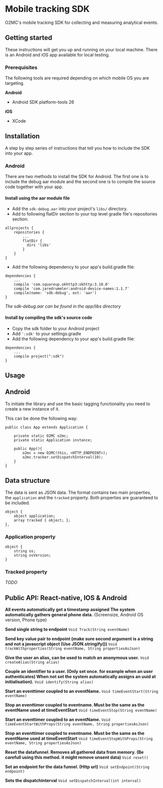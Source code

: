 # Mobile tracking SDK

O2MC's mobile tracking SDK for collecting and measuring analytical events.

## Getting started

These instructions will get you up and running on your local machine. There is an Android and iOS app available for local testing.

### Prerequisites
The following tools are required depending on which mobile OS you are targeting.

**Android**

* Android SDK platform-tools 26

**iOS**

* XCode



## Installation

A step by step series of instructions that tell you how to include the SDK into your app.

### Android

There are two methods to install the SDK for Android. The first one is to include the debug aar module and the second one is to compile the source code together with your app.


#### Install using the aar module file

* Add the `sdk-debug.aar` into your project's `libs/` directory.
* Add to following flatDir section to your top level gradle file's repositories section:

```
allprojects {
	repositories {
		...
		flatDir { 
		  dirs 'libs'
		}
	}
}
```
* Add the following dependency to your app's build.gradle file:

```
dependencies {
	...
	compile 'com.squareup.okhttp3:okhttp:3.10.0'
	compile 'com.jaredrummler:android-device-names:1.1.7'
	compile(name: 'sdk-debug', ext: 'aar')
}
```

*The sdk-debug.aar can be found in the app/libs directory*

#### Install by compiling the sdk's source code
* Copy the sdk folder to your Android project
* Add `':sdk'` to your settings.gradle
* Add the following dependency to your app's build.gradle file:

```
dependencies {
	...
	compile project(":sdk")
}
```

## Usage


## Android

To initiate the library and use the basic tagging functionality you need to create a new instance of it.

This can be done the following way:  

```
public class App extends Application {

    private static O2MC o2mc;
    private static Application instance;

    public App(){
        o2mc = new O2MC(this, <HTTP_ENDPOINT>);
        o2mc.tracker.setDispatchInterval(10);
    }
}  
```

## Data structure
The data is sent as JSON data. The format contains two main properties, the `application` and the `tracked` property. Both properties are guaranteed to be included.

```
object {
	object application;
	array tracked { object; };
},
```

### Application property


```
object {
	string os;
	string osVersion;
}
```
### Tracked property

*TODO*

## Public API: React-native, IOS & Android
**All events automatically get a timestamp assigned**
**The system automatically gathers general phone data.** (Screensize, Android OS version, Phone type)

**Send single string to endpoint**
```Void Track(String eventName)```

**Send key value pair to endpoint (make sure second argument is a string and not a javascript object (Use JSON.stringify())**
```Void trackWithproperties(String eventName, String propertiesAsJson)```

**Give the user an alias, can be used to match an anonymous user.**
```Void createAlias(String alias)```

**Couple an identifier to a user. (Only set once. for example when an user authenticates) When not set the system automatically assigns an uuid at initialisation).**
```Void identify(String alias)```

**Start an eventtimer coupled to an eventName.**
```Void timeEventStart(String eventName)```

**Stop an eventtimer coupled to eventname. Must be the same as the eventName used at timeEventStart**
```Void timeEventStop(String eventName)```

**Start an eventtimer coupled to an eventName.**
```Void timeEventStartWithProps(String eventName, String propertiesAsJson)```

**Stop an eventtimer coupled to eventname. Must be the same as the eventName used at timeEventStart**
```Void timeEventStopWithProps(String eventName, String propertiesAsJson)```

**Reset the datafunnel. Removes all gathered data from memory. (Be carefull using this method. it might remove unsent data)**
```Void reset()```  

**Set an endpoint for the data funnel. (Http url)**
```Void setEndpoint(String endpoint)```  

**Sets the dispatchinterval**
```Void setDispatchInterval(int interval)```

